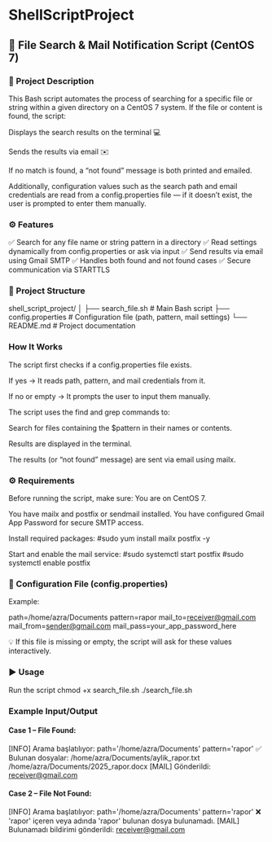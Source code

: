 # ShellScriptProject
## 📂 File Search & Mail Notification Script (CentOS 7)
### 🧩 Project Description

  This Bash script automates the process of searching for a specific file or string within a given directory on a CentOS 7 system.
  If the file or content is found, the script:
  
  Displays the search results on the terminal 💻
  
  Sends the results via email ✉️
  
  If no match is found, a “not found” message is both printed and emailed.
  
  Additionally, configuration values such as the search path and email credentials are read from a config.properties file — if it doesn’t exist, the user is prompted to enter them manually.


### ⚙️ Features

  ✅ Search for any file name or string pattern in a directory
  ✅ Read settings dynamically from config.properties or ask via input
  ✅ Send results via email using Gmail SMTP
  ✅ Handles both found and not found cases
  ✅ Secure communication via STARTTLS



### 📁 Project Structure
  shell_script_project/
  │
  ├── search_file.sh         # Main Bash script
  ├── config.properties      # Configuration file (path, pattern, mail settings)
  └── README.md              # Project documentation



### How It Works
  
  The script first checks if a config.properties file exists.
  
  If yes → It reads path, pattern, and mail credentials from it.
  
  If no or empty → It prompts the user to input them manually.
  
  The script uses the find and grep commands to:
  
  Search for files containing the $pattern in their names or contents.
  
  Results are displayed in the terminal.
  
  The results (or “not found” message) are sent via email using mailx.



### ⚙️ Requirements

  Before running the script, make sure:
  You are on CentOS 7.
  
  You have mailx and postfix or sendmail installed.
  You have configured Gmail App Password for secure SMTP access.
  
  Install required packages:
  #sudo yum install mailx postfix -y
  
  Start and enable the mail service:
  #sudo systemctl start postfix
  #sudo systemctl enable postfix



### 📄 Configuration File (config.properties)

  Example:
  
  path=/home/azra/Documents
  pattern=rapor
  mail_to=receiver@gmail.com
  mail_from=sender@gmail.com
  mail_pass=your_app_password_here
  
  
  💡 If this file is missing or empty, the script will ask for these values interactively.

### ▶️ Usage
  Run the script
  chmod +x search_file.sh
  ./search_file.sh

### Example Input/Output

 #### Case 1 – File Found:
  
  [INFO] Arama başlatılıyor: path='/home/azra/Documents' pattern='rapor'
  ✅ Bulunan dosyalar:
    /home/azra/Documents/aylik_rapor.txt
    /home/azra/Documents/2025_rapor.docx
  [MAIL] Gönderildi: receiver@gmail.com
  
  
  #### Case 2 – File Not Found:
  
  [INFO] Arama başlatılıyor: path='/home/azra/Documents' pattern='rapor'
  ❌ 'rapor' içeren veya adında 'rapor' bulunan dosya bulunamadı.
  [MAIL] Bulunamadı bildirimi gönderildi: receiver@gmail.com
